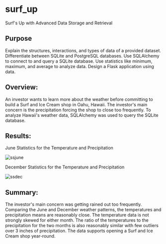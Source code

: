 # surf_up
Surf's Up with Advanced Data Storage and Retrieval

## Purpose
Explain the structures, interactions, and types of data of a provided dataset.
Differentiate between SQLite and PostgreSQL databases.
Use SQLAlchemy to connect to and query a SQLite database.
Use statistics like minimum, maximum, and average to analyze data.
Design a Flask application using data.
## Overview:
An investor wants to learn more about the weather before committing to build a Surf and Ice Cream shop in Oahu, Hawaii. The investor's main concern is the precipitation forcing the shop to close too frequently. To analyze Hawaii's weather data, SQLAlchemy was used to query the SQLite database.

## Results:
June Statistics for the Temperature and Precipitation

![ssjune](https://user-images.githubusercontent.com/111541268/196742624-c475526e-6c40-4ab0-9c92-658e68ecde62.png)

December Statistics for the Temperature and Precipitation

![ssdec](https://user-images.githubusercontent.com/111541268/196742737-dfd22b55-1e69-42d4-89fd-d0ac8c01d7b6.png)

## Summary:
The investor's main concern was getting rained out too frequently. Comparing the June and December weather patterns, the temperatures and precipitation means are reasonably close. The temperature data is not strongly skewed for either month. The ratio of the temperatures to the precipitation for the two months is also reasonably similar with few outliers over 3 inches of precipitation. The data supports opening a Surf and Ice Cream shop year-round.
